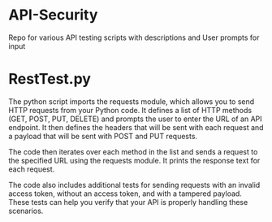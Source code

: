 # API-Security
Repo for various API testing scripts with descriptions and User prompts for input

# RestTest.py # 
The python script imports the requests module, which allows you to send HTTP requests from your Python code. It defines a list of HTTP methods (GET, POST, PUT, DELETE) and prompts the user to enter the URL of an API endpoint. It then defines the headers that will be sent with each request and a payload that will be sent with POST and PUT requests.

The code then iterates over each method in the list and sends a request to the specified URL using the requests module. It prints the response text for each request.

The code also includes additional tests for sending requests with an invalid access token, without an access token, and with a tampered payload. These tests can help you verify that your API is properly handling these scenarios.
